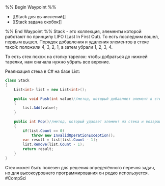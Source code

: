 %% Begin Waypoint %%
- [[Stack для вычислений]]
- [[Stack задача скобок]]

%% End Waypoint %%
Stack - это коллекция, элементы которой работают по принципу LIFO (Last In First Out). То есть последним вошел, первым вышел.
Порядок добавления и удаления элементов в стеке такой: положили 4, 3, 2, 1, а затем убрали 1, 2, 3, 4.

То есть стек похож на стопку тарелок: чтобы добраться до нижней тарелки, нам сначала нужно убрать все верхние.

Реализация стека в C# на базе List:
```cs
class Stack
{
	List<int> list = new List<int>();
	
	public void Push(int value)//метод, который добавляет элемент в стек
	{
		list.Add(value);
	}
	
	public int Pop()//метод, который удаляет элемент из стека и возвращает его значение
	{
		if(list.Count == 0)
			throw new InvalidOperationException();
		var result = list[list.Count - 1];
		list.Remove(list.Count - 1);
		return result;
	}
}
```

Стек может быть полезен для решения определённого перечня задач, но для высокоуровнего программирования он редко используется.
#CompSci